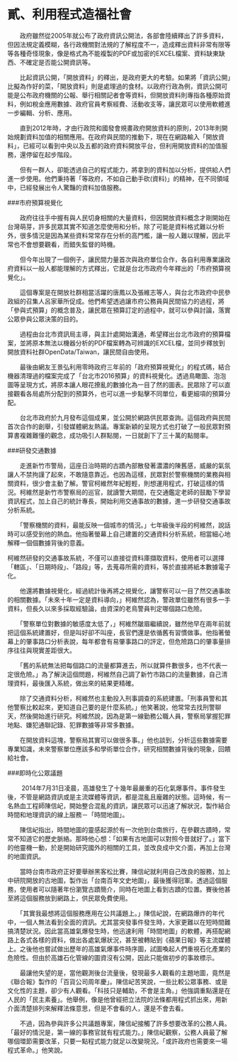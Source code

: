 # 貳、利用程式造福社會

　　政府雖然從2005年就公布了政府資訊公開法，各部會陸續釋出了許多資料，但因法規定義模糊，各行政機關對法規的了解程度不一，造成釋出資料非常有限等等各種奇怪現象，像是格式為不能複製的PDF或加密的EXCEL檔案、資料缺東缺西、不確定是否能公開資訊等。

 　　比起資訊公開，「開放資料」的釋出，是政府更大的考驗。如果將「資訊公開」比擬為作好的菜，「開放資料」則是處理過的食材。以政府行政為例，資訊公開可能是公布政府機關的公報、舉行相關記者會等資料，但開放資料則專指各種原始資料，例如稅金應用數據、政府官員考察經費、活動收支等，讓民眾可以使用軟體進一步編輯、分析、應用。
 
 　　直到2012年時，才由行政院和國發會規畫政府開放資料的原則，2013年則開始規劃資料加值的相關應用。在政府與民間的推動下，現在在網路輸入「開放資料」，已經可以看到中央以及五都的政府資料開放平台，但利用開放資料的加值服務，還停留在起步階段。
 
 　　但有一群人，卻能透過自己的程式能力，將拿到的資料加以分析，提供給人們進一步使用。他們秉持著「等政府，不如自己動手砍(資料)」的精神，在不同領域中，已經發展出令人驚豔的資料加值服務。

 ###市府預算視覺化

 　　政府往往手中握有與人民切身相關的大量資料，但因開放資料概念才剛開始在台灣萌芽，許多民眾其實不知道怎麼使用和分析。除了可能是資料格式難以分析外，很多情況是因為某些資料常常存在分析的高門檻，讓一般人難以理解，因此平常也不會想要觀看，而錯失監督的時機。
 
　　但今年出現了一個例子，讓民間力量首次與政府單位合作，各自利用專業讓政府資料以一般人都能理解的方式釋出，它就是台北市政府今年釋出的「市府預算視覺化」。

　　這個專案是在開放社群相當活躍的唐鳳以及張維志等人，與台北市政府中民參政組的召集人呂家華所促成。他們希望透過讓市府公務員與民間協力的過程，將「參與式預算」的概念普及，讓民眾在預算訂定的過程中，就可以參與討論，落實公眾參與公眾決策的目的。

　　過程由台北市資訊局主導，與主計處開始溝通，希望釋出台北市政府的預算檔案，並將原本無法以機器分析的PDF檔案轉為可辨識的EXCEL檔，並同步釋放到開放資料社群OpenData/Taiwan，讓民間自由使用。

　　最後由網友王景弘利用零時政府三年前的「政府預算視覺化」的程式碼，結合機器清理過的檔案完成了「台北市2016預算」的資料視覺化。透過鳥瞰圖、泡泡圖等呈現方式，將原本讓人眼花撩亂的數據化為一目了然的圖表。民眾除了可以直接觀看各局處所分配到的預算外，也可以進一步點擊不同單位，看更細項的預算分配。

　　台北市政府於九月發布這個成果，並公開於網路供民眾查詢。這個政府與民間首次合作的創舉，引發媒體網友熱議。專案新穎的呈現方式也打破了一般民眾對預算書複雜難懂的觀念，成功吸引人群點閱，一日就創下了三十萬的點閱率。

###研發交通數據 
 
 　　走進新竹市警局，這座日治時期的古蹟內部散發著濃濃的陳舊感，威嚴的氣氛讓人不禁拘謹了起來，不敢隨意靠近。也因為這樣，民眾對於警察機關的業務與相關資料，很少會主動了解。警官柯維然年紀輕輕，則想運用程式，打破這樣的情況。柯維然是新竹市警察局的巡官，就讀警大期間，在交通鑑定老師的鼓勵下學習資訊程式，加上自己的統計專長，開始利用交通事故的數據，進一步研發交通事故分析系統。
 
 　　「警察機關的資料，最能反映一個城市的情況。」七年級後半段的柯維然，說話時可以感受到他的熱血。他指著螢幕上自己建置的交通資料分析系統，相當細心地解釋一個個數據背後的意義。
 
 柯維然研發的交通事故系統，不僅可以直接從資料庫擷取資料，使用者可以選擇「轄區」、「日期時段」、「路段」等，去蒐尋所需的資料，等於直接將紙本數據電子化。
 
 　　他還將數據視覺化，經過統計後再將之視覺化，讓警察可以一目了然交通事故的相關數據。「未來十年一定是資料導向，」柯維然認為，警政單位雖然有很多一手資料，但長久以來多採取經驗論，由資深的老鳥警員判定哪個路口危險。
 
 　　「警察單位對數據的敏感度太低了，」柯維然皺眉繼續說，雖然他早在兩年前就把這個系統建置好，但是叫好卻不叫座，長官們還是依循舊有習慣做事。他指著螢幕上的肇事路口分析表說，每年都會有易肇事路口的評定，但危險路口的肇事量排序往往與現實差距很大。
 
　　「舊的系統無法把每個路口的流量都算進去，所以就算件數很多，也不代表一定很危險。」為了解決這個問題，柯維然自己調了新竹市路口的流量數據，自己清理資料，最後匯入系統，做出來的結果更精確。

 　　除了交通資料分析，柯維然也主動投入刑事調查的系統建置。「刑事員警和其他警察比較起來，更知道自己要的是什麼系統。」他笑著說，他常常去找刑警聊天，然後開始進行研究。柯維然說，因為是第一線勤務公職人員，警察局掌握犯罪地點、嫌犯通聯記錄、犯罪數據等非常多數據。
 
　　在開放資料這塊，警察局其實可以做很多事。」他也談到，分析這些數據需要專業知識，未來警察單位應該多和學術單位合作，研究相關數據背後的現象，回饋給社會。
 
 ###即時化公眾議題
 
　　 2014年7月31日凌晨，高雄發生了十幾年最嚴重的石化氣爆事件。事件發生後，不管是網路資訊或是主流媒體等資訊，都是混亂且龐雜的狀態。這時候，有一名熱血工程師陳信屺，開始整合混亂的資訊，讓民眾可以迅速了解狀況，製作結合時間和地理資訊的線上服務－「時間地圖」。

 　　陳信屺指出，時間地圖的靈感起源於有一次他到台南旅行，在參觀古蹟時，常常不知道它的歷史脈絡。那時他心想：「如果有古地圖可以對照今昔就好了。」當下的他靈機一動，於是開始研究國外的相關的工具，並改良成中文介面，再加上台灣的地圖資訊。
 
 　　當時台南市政府正好要舉辦黑客松比賽，陳信屺就利用自己改良的服務，加上中研院開放的古地圖，製作出「台南百年文史地圖」，最後獲得冠軍。透過這個服務，使用者可以隨著年份瀏覽古蹟簡介，同時在地圖上看到古蹟的位置。賽後他甚至將這個服務放到網路上，供民眾免費使用。
 
 　　「其實我最想將這個服務應用在公共議題上。」陳信屺說，在網路爆炸的年代中，一個人無法看到全面的資訊。尤其當突發事件發生時，大家更難以在短時間難搞清楚狀況。因此當高雄氣爆發生時，他迅速利用「時間地圖」的軟體，再搭配網路上各式各樣的資料，做出各處氣爆狀況，甚至被轉貼到《蘋果日報》等主流媒體上。之後他也嘗試做出歷年的高雄氣爆事件時序圖，試圖喚起人們重視石化產業的危險性。但由於高雄石化管線的圖資沒有公開，因此只能做初步的事故標示。
 
 　　最讓他失望的是，當他觀測後台流量後，發現最多人觀看的主題地圖，竟然是《聯合報》製作的「百貨公司周年慶」。陳信屺苦笑說，一些比較公眾事務、或是文化性的主題，卻少有人觀看。「科技只是輔助，不會是主角。」他強調重點還是在人民的「民主素養」。他舉例，像是他曾經把立法院的法條都用程式抓出來，用新介面清楚排列來解釋法條意思，但是不會看的人，還是不會去看。
 
 　　不過，因為參與許多公共議題專案，陳信屺接觸了許多想要改革的公務人員。「最好的情況是，第一線的事務官就有程式能力。」陳信屺觀察，公務人員最了解哪個環節需要改革，只要一點程式能力就足以改變現況。「或許政府也需要來一場程式革命。」他笑說。
